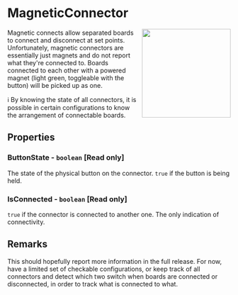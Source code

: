 # MagneticConnector

<img src="https://docs.retrogadgets.game/api/modules/MagneticConnector.png" width="200" align="right">

Magnetic connects allow separated boards to connect and disconnect at set points. Unfortunately, magnetic connectors are essentially just magnets and do not report what they're connected to. Boards connected to each other with a powered magnet (light green, toggleable with the button) will be picked up as one.

ℹ️ By knowing the state of all connectors, it is possible in certain configurations to know the arrangement of connectable boards.

## Properties

### ButtonState - `boolean` **[Read only]**
The state of the physical button on the connector. `true` if the button is being held.

### IsConnected - `boolean` **[Read only]**
`true` if the connector is connected to another one. The only indication of connectivity. 

## Remarks
This should hopefully report more information in the full release. For now, have a limited set of checkable configurations, or keep track of all connectors and detect which two switch when boards are connected or disconnected, in order to track what is connected to what.